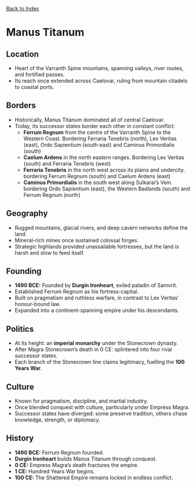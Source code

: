 [Back to Index](../../Geography.md) 
# Manus Titanum


## Location
- Heart of the Varranth Spine mountains, spanning valleys, river routes, and fortified passes.
- Its reach once extended across Caelovar, ruling from mountain citadels to coastal ports.

## Borders
- Historically, Manus Titanum dominated all of central Caelovar.
- Today, its successor states border each other in constant conflict:
  - **Ferrum Regnum** from the centre of the Varranth Spine to the Western Coast. Bordering Ferraria Tenebris (north), Lex Veritas (east), Ordo Sapientium (south east) and Caminus Primordialis (south)
  - **Caelum Ardens** in the north eastern ranges. Bordering Lex Veritas (south) and Ferraria Tenebris (west)
  - **Ferraria Tenebris** in the north west across its plains and undercity. bordering Ferrum Regnum (south) and Caelum Ardens (east)
  - **Caminus Primordialis** in the south west along Sulkarai’s Vein. bordering Ordo Sapientium (east), the Western Badlands (south) and Ferrum Regnum (north)

## Geography
- Rugged mountains, glacial rivers, and deep cavern networks define the land.
- Mineral-rich mines once sustained colossal forges.
- Strategic highlands provided unassailable fortresses, but the land is harsh and slow to feed itself.

## Founding
- **1490 BCE:** Founded by **Durgin Ironheart**, exiled paladin of Samvrit.
- Established Ferrum Regnum as his fortress-capital.
- Built on pragmatism and ruthless warfare, in contrast to Lex Veritas’ honour-bound law.
- Expanded into a continent-spanning empire under his descendants.

## Politics
- At its height: an **imperial monarchy** under the Stonecrown dynasty.
- After Magra Stonecrown’s death in 0 CE: splintered into four rival successor states.
- Each branch of the Stonecrown line claims legitimacy, fuelling the **100 Years War**.

## Culture
- Known for pragmatism, discipline, and martial industry.
- Once blended conquest with culture, particularly under Empress Magra.
- Successor states have diverged: some preserve tradition, others chase knowledge, strength, or diplomacy.

## History
- **1490 BCE:** Ferrum Regnum founded.
- **Durgin Ironheart** builds Manus Titanum through conquest.
- **0 CE:** Empress Magra’s death fractures the empire.
- **1 CE:** Hundred Years War begins.
- **100 CE:** The Shattered Empire remains locked in endless conflict.
